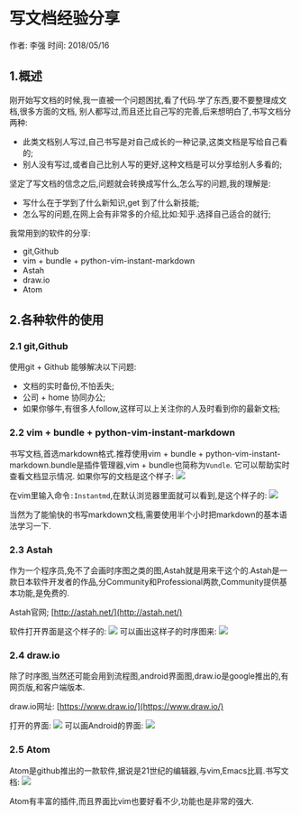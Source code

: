 # 写文档经验分享

作者: 李强 时间: 2018/05/16

## 1.概述
刚开始写文档的时候,我一直被一个问题困扰,看了代码.学了东西,要不要整理成文档,很多方面的文档,
别人都写过,而且还比自己写的完善,后来想明白了,书写文档分两种:

- 此类文档别人写过,自己书写是对自己成长的一种记录,这类文档是写给自己看的;
- 别人没有写过,或者自己比别人写的更好,这种文档是可以分享给别人多看的;

坚定了写文档的信念之后,问题就会转换成写什么,怎么写的问题,我的理解是:

- 写什么在于学到了什么新知识,get 到了什么新技能;
- 怎么写的问题,在网上会有非常多的介绍,比如:知乎.选择自己适合的就行;

我常用到的软件的分享:

- git,Github
- vim + bundle + python-vim-instant-markdown
- Astah
- draw.io
- Atom

## 2.各种软件的使用

### 2.1 git,Github

使用git + Github 能够解决以下问题:

- 文档的实时备份,不怕丢失;
- 公司 + home 协同办公;
- 如果你够牛,有很多人follow,这样可以上关注你的人及时看到你的最新文档;

### 2.2 vim + bundle + python-vim-instant-markdown

书写文档,首选markdown格式.推荐使用vim + bundle + python-vim-instant-markdown.bundle是插件管理器,vim + bundle也简称为`Vundle`.
它可以帮助实时查看文档显示情况.
如果你写的文档是这个样子:
![](https://raw.githubusercontent.com/lqktz/document/master/res/write_document_1.png)

在vim里输入命令`:Instantmd`,在默认浏览器里面就可以看到,是这个样子的:
![](https://raw.githubusercontent.com/lqktz/document/master/res/write_document_2.png)

当然为了能愉快的书写markdown文档,需要使用半个小时把markdown的基本语法学习一下.

### 2.3 Astah

作为一个程序员,免不了会画时序图之类的图,Astah就是用来干这个的.Astah是一款日本软件开发者的作品,分Community和Professional两款,Community提供基本功能,是免费的.

Astah官网; [http://astah.net/](http://astah.net/)

软件打开界面是这个样子的:
![](https://raw.githubusercontent.com/lqktz/document/master/res/write_document_5.png)
可以画出这样子的时序图来:
![](https://raw.githubusercontent.com/lqktz/document/master/res/write_document_6.png)

### 2.4 draw.io

除了时序图,当然还可能会用到流程图,android界面图,draw.io是google推出的,有网页版,和客户端版本.

draw.io网址: [https://www.draw.io/](https://www.draw.io/)

打开的界面:
![](https://raw.githubusercontent.com/lqktz/document/master/res/write_document_3.png)
可以画Android的界面:
![](https://raw.githubusercontent.com/lqktz/document/master/res/write_document_4.png)

### 2.5 Atom
Atom是github推出的一款软件,据说是21世纪的编辑器,与vim,Emacs比肩.书写文档:
![](https://raw.githubusercontent.com/lqktz/document/master/res/write_document_7.png)

Atom有丰富的插件,而且界面比vim也要好看不少,功能也是非常的强大.



